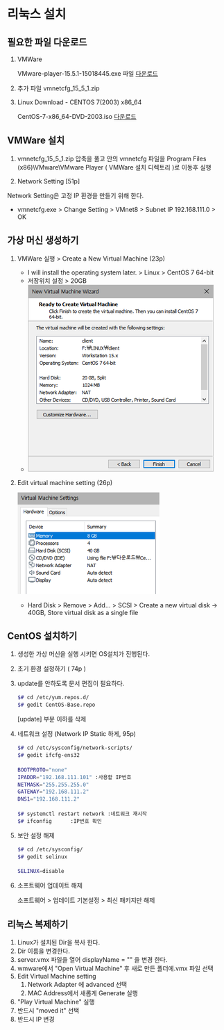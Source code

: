 # 리눅스 설치

## 필요한 파일 다운로드

1. VMWare

   VMware-player-15.5.1-15018445.exe 파일 [다운로드](https://www.filehorse.com/download-vmware-player/44878/)

2. 추가 파일 vmnetcfg_15_5_1.zip

3. Linux Download - CENTOS 7(2003) x86_64

   CentOS-7-x86_64-DVD-2003.iso [다운로드](https://www.centos.org/centos-linux/)



## VMWare 설치

1. vmnetcfg_15_5_1.zip 압축을 풀고 안의 vmnetcfg 파일을 Program Files (x86)\VMware\VMware Player ( VMWare 설치 디렉토리 )로 이동후 실행

2.  Network Setting [51p]

   Network Setting은 고정 IP 환경을 만들기 위해 한다.
   
   * vmnetcfg.exe > Change Setting > VMnet8 > Subnet IP 192.168.111.0 > OK



## 가상 머신 생성하기

1. VMWare 실행 > Create a New Virtual Machine (23p)

   * I will install the operating system later. > Linux > CentOS 7 64-bit
   * 저장위치 설정 > 20GB
   * ![image-20201103101237122](md-images/image-20201103101237122.png)

2. Edit virtual machine setting (26p)

   ![image-20200928204140866](md-images/image-20200928204140866.png)

   * Hard Disk > Remove > Add... > SCSI > Create a new virtual disk 
     -> 40GB, Store virtual disk as a single file



## CentOS 설치하기

1. 생성한 가상 머신을 실행 시키면 OS설치가 진행된다.

2. 초기 환경 설정하기 ( 74p )

3. update를 안하도록 문서 편집이 필요하다.

   ```bash
   $# cd /etc/yum.repos.d/
   $# gedit CentOS-Base.repo 
   ```

   [update] 부분 이하를 삭제

4. 네트워크 설정 (Network IP Static 하게, 95p)

   ```bash
   $# cd /etc/sysconfig/network-scripts/
   $# gedit ifcfg-ens32
   
   BOOTPROTO="none"
   IPADDR="192.168.111.101"	:사용할 IP번호
   NETMASK="255.255.255.0"
   GATEWAY="192.168.111.2"
   DNS1="192.168.111.2"
   
   $# systemctl restart network	:네트워크 재시작
   $# ifconfig		:IP번호 확인
   ```

5. 보안 설정 해제

   ```bash
   $# cd /etc/sysconfig/
   $# gedit selinux
   
   SELINUX=disable
   ```

6. 소프트웨어 업데이트 해제

   소프트웨어 > 업데이트 기본설정 > 최신 패키지만 해제

## 리눅스 복제하기

1. Linux가 설치된 Dir을 복사 한다.
2.  Dir 이름을 변경한다.
3. server.vmx 파일을 열어 displayName = "" 을 변경 한다.
4. wmware에서 "Open Virtual Machine" 후 새로 만든 폴더에.vmx 파일 선택
5. Edit Virtual Machine setting
   1. Network Adapter 에 advanced 선택
   2. MAC Address에서 새롭게 Generate 실행
6. "Play Virtual Machine" 실행 
7. 반드시 "moved it" 선택 
8. 반드시 IP 변경